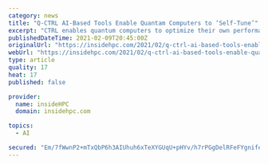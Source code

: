 ```yaml
---
category: news
title: "Q-CTRL AI-Based Tools Enable Quantam Computers to ‘Self-Tune’"
excerpt: "CTRL enables quantum computers to optimize their own performance autonomously without user intervention, the company said. The building blocks of quantum algorithms are extremely susceptible to errors,"
publishedDateTime: 2021-02-09T20:45:00Z
originalUrl: "https://insidehpc.com/2021/02/q-ctrl-ai-based-tools-enable-quantam-computers-to-self-tune/"
webUrl: "https://insidehpc.com/2021/02/q-ctrl-ai-based-tools-enable-quantam-computers-to-self-tune/"
type: article
quality: 17
heat: 17
published: false

provider:
  name: insideHPC
  domain: insidehpc.com

topics:
  - AI

secured: "Em/7fWwnP2+mTxQbP6h3AIUhuh6xTeXYGUqU+pHYv/h7rPGgDelRFeFYgnifeGUWHXWIS16FSsg2sQPKFGBXP2olrj2dvCTX5L8sOAtKCIrMojvHPgMGzddL9rxq0VAJ/6HgNvsN6HCf/gG2DefaRAjN9z8i4o3tLiahWB+8hL6Hqm5Hr3zTwOARvWrQYL/yYo23ZtJiGg7fcF0bYAEmJI3D348sfi+qYivWeGgS8viexLXG8sD/lng63ySKq9J9rHVB55GgToGWKp2Djcc6MMm+4x4dqGe+YBTbKjWZ+saJS8PgmF56eTmgHSNl+acUYfO2YifREF3dbbVmcwVdqKA2KaXi46XagLqOMlL1k3I=;t1KxJG5D3jLPpBbiVabB7Q=="
---
```


